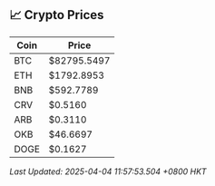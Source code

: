 ## 📈 Crypto Prices

| Coin | Price |
| ---- | ----- |
| BTC | $82795.5497 |
| ETH | $1792.8953 |
| BNB | $592.7789 |
| CRV | $0.5160 |
| ARB | $0.3110 |
| OKB | $46.6697 |
| DOGE | $0.1627 |

_Last Updated: 2025-04-04 11:57:53.504 +0800 HKT_